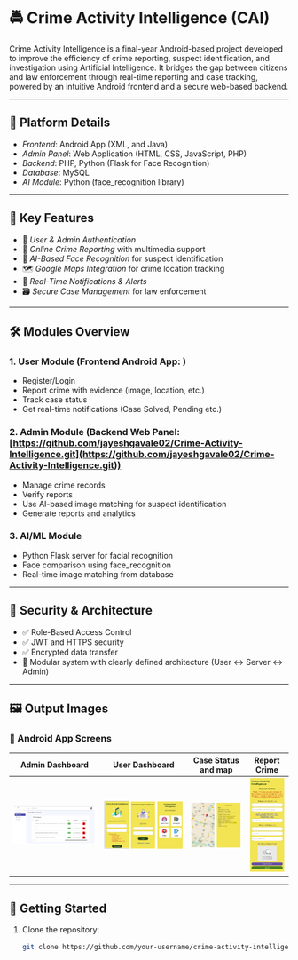 # 🚔 Crime Activity Intelligence (CAI)

Crime Activity Intelligence is a final-year Android-based project developed to improve the efficiency of crime reporting, suspect identification, and investigation using Artificial Intelligence. It bridges the gap between citizens and law enforcement through real-time reporting and case tracking, powered by an intuitive Android frontend and a secure web-based backend.

---

## 📱 Platform Details

- *Frontend*: Android App (XML, and Java)
- *Admin Panel*: Web Application (HTML, CSS, JavaScript, PHP)
- *Backend*: PHP, Python (Flask for Face Recognition)
- *Database*: MySQL
- *AI Module*: Python (face_recognition library)

---

## 🎯 Key Features

- 👤 *User & Admin Authentication*
- 📝 *Online Crime Reporting* with multimedia support
- 🧠 *AI-Based Face Recognition* for suspect identification
- 🗺 *Google Maps Integration* for crime location tracking
- 🔔 *Real-Time Notifications & Alerts*
- 🗃 *Secure Case Management* for law enforcement

---

## 🛠 Modules Overview

### 1. User Module (Frontend Android App: )
- Register/Login
- Report crime with evidence (image, location, etc.)
- Track case status
- Get real-time notifications (Case Solved, Pending etc.)

### 2. Admin Module (Backend Web Panel: [https://github.com/jayeshgavale02/Crime-Activity-Intelligence.git](https://github.com/jayeshgavale02/Crime-Activity-Intelligence.git))
- Manage crime records
- Verify reports
- Use AI-based image matching for suspect identification
- Generate reports and analytics

### 3. AI/ML Module
- Python Flask server for facial recognition
- Face comparison using face_recognition
- Real-time image matching from database

---

## 🔐 Security & Architecture

- ✅ Role-Based Access Control
- ✅ JWT and HTTPS security
- ✅ Encrypted data transfer
- 🔧 Modular system with clearly defined architecture (User ↔ Server ↔ Admin)

---
## 🖼️ Output Images

### 📱 Android App Screens

| Admin Dashboard | User Dashboard | Case Status and map | Report Crime |
|--------------|--------------|-------------|------------------|
| ![Login](https://github.com/Tejas-Chaudharigithub25/Crime-Activity-Intelligence/raw/main/Snapshots/1.png) | ![Report](https://github.com/Tejas-Chaudharigithub25/Crime-Activity-Intelligence/raw/main/Snapshots/2.png) | ![Status](https://github.com/Tejas-Chaudharigithub25/Crime-Activity-Intelligence/raw/main/Snapshots/3.png) | ![Admin Dashboard](https://github.com/Tejas-Chaudharigithub25/Crime-Activity-Intelligence/raw/main/Snapshots/4.png) |

---

## 🚀 Getting Started

1. Clone the repository:
   ```bash
   git clone https://github.com/your-username/crime-activity-intelligence.git
